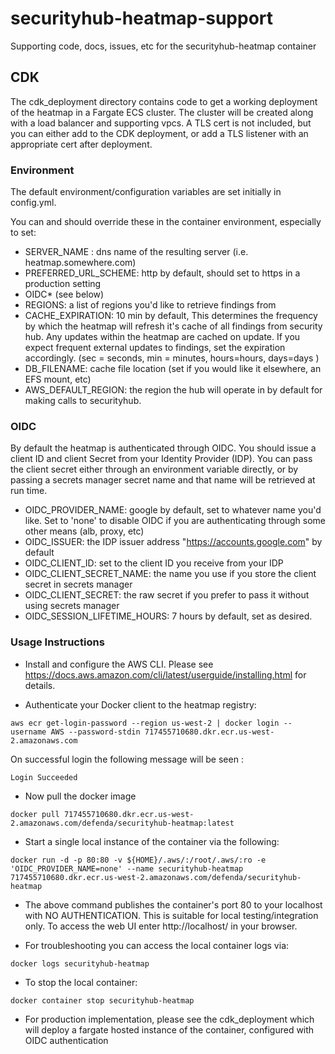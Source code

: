# securityhub-heatmap-support
Supporting code, docs, issues, etc for the securityhub-heatmap container


## CDK
The cdk_deployment directory contains code to get a working deployment of the heatmap in a Fargate ECS cluster. The cluster will be created along with a load balancer and supporting vpcs. A TLS cert is not included, but you can either add to the CDK deployment, or add a TLS listener with an appropriate cert after deployment.

### Environment
The default environment/configuration variables are set initially in config.yml.

You can and should override these in the container environment, especially to set:

 - SERVER_NAME : dns name of the resulting server (i.e. heatmap.somewhere.com)
 - PREFERRED_URL_SCHEME: http by default, should set to https in a production setting
 - OIDC* (see below)
 - REGIONS: a list of regions you'd like to retrieve findings from
 - CACHE_EXPIRATION: 10 min by default, This determines the frequency by which the heatmap will refresh it's cache of all findings from security hub. Any updates within the heatmap are cached on update. If you expect frequent external updates to findings, set the expiration accordingly. (sec = seconds, min = minutes, hours=hours, days=days )
 - DB_FILENAME: cache file location (set if you would like it elsewhere, an EFS mount, etc)
 - AWS_DEFAULT_REGION: the region the hub will operate in by default for making calls to securityhub.


 ### OIDC
 By default the heatmap is authenticated through OIDC. You should issue a client ID and client Secret from your Identity Provider (IDP). You can pass the client secret either through an environment variable directly, or by passing a secrets manager secret name and that name will be retrieved at run time.

 - OIDC_PROVIDER_NAME: google by default, set to whatever name you'd like. Set to 'none' to disable OIDC if you are authenticating through some other means (alb, proxy, etc)
 - OIDC_ISSUER: the IDP issuer address "https://accounts.google.com" by default
 - OIDC_CLIENT_ID: set to the client ID you receive from your IDP
 - OIDC_CLIENT_SECRET_NAME: the name you use if you store the client secret in secrets manager
 - OIDC_CLIENT_SECRET: the raw secret if you prefer to pass it without using secrets manager
 - OIDC_SESSION_LIFETIME_HOURS: 7 hours by default, set as desired.

 ### Usage Instructions

 - Install and configure the AWS CLI. Please see https://docs.aws.amazon.com/cli/latest/userguide/installing.html for details.

 - Authenticate your Docker client to the heatmap registry:

```
aws ecr get-login-password --region us-west-2 | docker login --username AWS --password-stdin 717455710680.dkr.ecr.us-west-2.amazonaws.com
```

On successful login the following message will be seen :

    Login Succeeded

 - Now pull the docker image
```
docker pull 717455710680.dkr.ecr.us-west-2.amazonaws.com/defenda/securityhub-heatmap:latest
```

 - Start a single local instance of the container via the following:

```
docker run -d -p 80:80 -v ${HOME}/.aws/:/root/.aws/:ro -e 'OIDC_PROVIDER_NAME=none' --name securityhub-heatmap 717455710680.dkr.ecr.us-west-2.amazonaws.com/defenda/securityhub-heatmap
```

- The above command publishes the container's port 80 to your localhost with NO AUTHENTICATION. This is suitable for local testing/integration only.   To access the web UI enter http://localhost/ in your browser.

- For troubleshooting you can access the local container logs via:

```
docker logs securityhub-heatmap
```

- To stop the local container:

```
docker container stop securityhub-heatmap
```

- For production implementation, please see the cdk_deployment which will deploy a fargate hosted instance of the container, configured with OIDC authentication